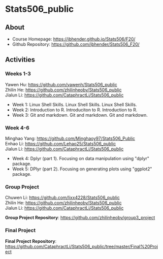# Stats506_public
## About
* Course Homepage: https://jbhender.github.io/Stats506/F20/  
* Github Repository: https://github.com/jbhender/Stats506_F20/  

## Activities
### Weeks 1-3
Yawen Hu: https://github.com/yawenh/Stats506_public  
Zhilin He: https://github.com/zhilinheobv/Stats506_public  
Jialun Li: https://github.com/CataphractLi/Stats506_public  

* Week 1: Linux Shell Skills. Linux Shell Skills. Linux Shell Skills.
* Week 2: Introduction to R. Introduciton to R. Introduction to R.
* Week 3: Git and markdown. Git and markdown. Git and markdown.

### Week 4-6
Minghao Yang: https://github.com/Minghaoy97/Stats506_Public  
Enhao Li: https://github.com/Lehao25/Stats506_public  
Jialun Li: https://github.com/CataphractLi/Stats506_public  

* Week 4: Dplyr (part 1). Focusing on data manipulation using "dplyr" package.
* Week 5: DPlyr (part 2). Focusing on generating plots using "ggplot2" package.

### Group Project
Chuwen Li: https://github.com/lixx4228/Stats506_public   
Zhilin He: https://github.com/zhilinheobv/Stats506_public   
Jialun Li: https://github.com/CataphractLi/Stats506_public   

**Group Project Repository**: https://github.com/zhilinheobv/group3_project 



### Final Project

**Final Project Repository**: https://github.com/CataphractLi/Stats506_public/tree/master/Final%20Project